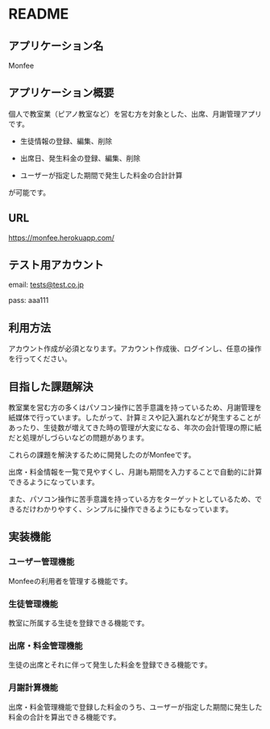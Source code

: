 # README

## アプリケーション名
Monfee

## アプリケーション概要
個人で教室業（ピアノ教室など）を営む方を対象とした、出席、月謝管理アプリです。

* 生徒情報の登録、編集、削除

* 出席日、発生料金の登録、編集、削除

* ユーザーが指定した期間で発生した料金の合計計算

が可能です。

## URL
https://monfee.herokuapp.com/

## テスト用アカウント
email: tests@test.co.jp

pass: aaa111

## 利用方法
アカウント作成が必須となります。アカウント作成後、ログインし、任意の操作を行ってください。

## 目指した課題解決
教室業を営む方の多くはパソコン操作に苦手意識を持っているため、月謝管理を紙媒体で行っています。したがって、計算ミスや記入漏れなどが発生することがあったり、生徒数が増えてきた時の管理が大変になる、年次の会計管理の際に紙だと処理がしづらいなどの問題があります。

これらの課題を解決するために開発したのがMonfeeです。

出席・料金情報を一覧で見やすくし、月謝も期間を入力することで自動的に計算できるようになっています。

また、パソコン操作に苦手意識を持っている方をターゲットとしているため、できるだけわかりやすく、シンプルに操作できるようにもなっています。

## 実装機能
### ユーザー管理機能
Monfeeの利用者を管理する機能です。

### 生徒管理機能
教室に所属する生徒を登録できる機能です。

### 出席・料金管理機能
生徒の出席とそれに伴って発生した料金を登録できる機能です。

### 月謝計算機能
出席・料金管理機能で登録した料金のうち、ユーザーが指定した期間に発生した料金の合計を算出できる機能です。